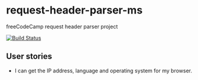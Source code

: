 # request-header-parser-ms
freeCodeCamp request header parser project

[![Build Status](https://travis-ci.org/kevcomedia/request-header-parser-ms.svg?branch=master)](https://travis-ci.org/kevcomedia/request-header-parser-ms)

## User stories

- I can get the IP address, language and operating system for my browser.
